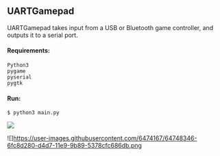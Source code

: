 ## UARTGamepad

UARTGamepad takes input from a USB or Bluetooth game controller, and outputs it to a serial port.
#### Requirements:

```
Python3  
pygame  
pyserial  
pygtk  
```

#### Run:

```
$ python3 main.py
```


![](https://user-images.githubusercontent.com/6474167/56872638-11e89200-69f1-11e9-87c4-584c33aaf35d.png)

![]https://user-images.githubusercontent.com/6474167/64748346-6fc8d280-d4d7-11e9-9b89-5378cfc686db.png

